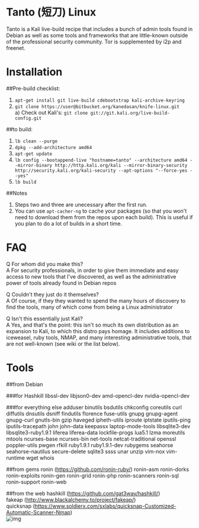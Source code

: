 Tanto (短刀) Linux
==================
Tanto is a Kali live-build recipe that includes a bunch of admin tools found in Debian as well as some tools and frameworks that are little-known outside of the professional security community. Tor is supplemented by i2p and freenet.


Installation
============

##Pre-build checklist:

1) `apt-get install git live-build cdebootstrap kali-archive-keyring`  
2) `git clone https://user@bitbucket.org/kanedasan/knife-linux.git`  
	a) Check out Kali's: `git clone git://git.kali.org/live-build-config.git`  


##to build:

1) `lb clean --purge`  
2) `dpkg --add-architecture amd64`  
3) `apt-get update`  
4) `lb config --bootappend-live "hostname=tanto" --architecture amd64 --mirror-binary http://http.kali.org/kali --mirror-binary-security http://security.kali.org/kali-security --apt-options "--force-yes --yes"`  
5) `lb build`  

##Notes 

1) Steps two and three are unecessary after the first run.  
2) You can use `apt-cacher-ng` to cache your packages (so that you won't need to download them from the repos upon each build). This is useful if you plan to do a lot of builds in a short time.



FAQ
===

Q For whom did you make this?  
A For security professionals, in order to give them immediate and easy access to new tools that I've discovered, as well as the administrative power of tools already found in Debian repos

Q Couldn't they just do it themselves?  
A Of course, if they they wanted to spend the many hours of discovery to find the tools, many of which come from being a Linux administrator

Q Isn't this essentially just Kali?  
A Yes, and that's the point: this isn't so much its own distribution as an expansion to Kali, to which this distro pays homage. It includes additions to iceweasel, ruby tools, NMAP, and many interesting administrative tools, that are not well-known (see wiki or the list below).


Tools
=====

##from Debian

###for Hashkill
libssl-dev 
libjson0-dev
amd-opencl-dev
nvidia-opencl-dev

###for everything else
adduser
binutils
bsdutils
chkconfig
coreutils
curl
diffutils
dnsutils
dsniff
findutils
florence
fuse-utils
gnupg
gnupg-agent
gnupg-curl
gnutls-bin
gzip
haveged
ipheth-utils
iproute
iptstate
iputils-ping
iputils-tracepath
john
john-data
keepassx
laptop-mode-tools
libsqlite3-dev
libsqlite3-ruby1.9.1
liferea
liferea-data
lockfile-progs
lua5.1
lzma
moreutils
mtools
ncurses-base
ncurses-bin
net-tools
netcat-traditional
openssl
poppler-utils
pwgen
rfkill
ruby1.9.1
ruby1.9.1-dev
rubygems
seahorse
seahorse-nautilus
secure-delete
sqlite3
ssss
unar
unzip
vim-nox
vim-runtime
wget
whois

##from gems
ronin (https://github.com/ronin-ruby/)
ronin-asm
ronin-dorks
ronin-exploits
ronin-gen
ronin-grid
ronin-php
ronin-scanners
ronin-sql
ronin-support
ronin-web

##from the web
hashkill (https://github.com/gat3way/hashkill/)  
fakeap (http://www.blackalchemy.to/project/fakeap/)  
quicksnap (https://www.soldierx.com/sxlabs/quicksnap-Customized-Automatic-Scanner-Nmap)  
![img](https://upload.wikimedia.org/wikipedia/commons/4/4b/Tanto_Kunimitsu.jpg)
